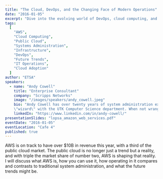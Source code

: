 ```yaml
---
title: "The Cloud, DevOps, and the Changing Face of Modern Operations"
date: "2016-01-05"
excerpt: "Dive into the evolving world of DevOps, cloud computing, and the shifting role of system administrators in an industry moving from pets to cattle."
tags:
  [
    "AWS",
    "Cloud Computing",
    "Public Cloud",
    "Systems Administration",
    "Infrastructure",
    "DevOps",
    "Future Trends",
    "IT Operations",
    "Cloud Adoption"
  ]
author: "ETSA"
speakers:
  - name: "Andy Cowell"
    title: "Enterprise Consultant"
    company: "Scripps Networks"
    image: "/images/speakers/andy_cowell.jpeg"
    bio: "Andy Cowell has over twenty years of system administration experience in a variety of environments.  Currently, he works for Scripps Networks as the manager of the Application Engineering and Automation group, which is responsible for a large number and wide variety of environments, from legacy Windows apps, to DevOps-style Linux web deployments, both on-prem and in the cloud.  He has been responsible for some of the top destinations on the Internet, such as HGTV.com, Dilbert.com, and Metallica.com.  In the past, he has worn many hats,from networking admin to full-time developer, and cut his teeth as a
    \"wizard\" with the UTK Computer Science department. When not wrangling systems, he solders microcontrollers, paints toy soldiers, drinks bourbon, smokes pipes, and rolls 20s."
    linkedIn: "https://www.linkedin.com/in/andy-cowell/"
presentationSlides: "lopsa_amazon_web_services.pdf"
eventDate: "2016-01-05"
eventLocation: "Cafe 4"
published: true
---
```


AWS is on track to have over $10B in revenue this year, with a third of the public cloud market. The public cloud is no longer just a trend but a reality, and with triple the market share of number two, AWS is shaping that reality. I will discuss what AWS is, how you can use it, how operating in it compares and contrasts to traditional system administration, and what the future trends might be.
